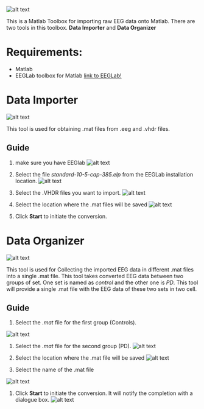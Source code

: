 ![alt text](https://github.com/MDFahimAnjum/EEGProjectDataProcess/blob/master/guide/Banner.jpg?raw=true)

This is a Matlab Toolbox for importing raw EEG data onto Matlab. There are two tools in this toolbox. **Data Importer** and **Data Organizer**

# Requirements: 
* Matlab
* EEGLab toolbox for Matlab  [link to EEGLab!](https://sccn.ucsd.edu/eeglab/download.php)

# Data Importer 
![alt text](https://github.com/MDFahimAnjum/EEGProjectDataProcess/blob/master/logo1.PNG?raw=true)

This tool is used for obtaining .mat files from .eeg and .vhdr files.
## Guide
1. make sure you have EEGlab
![alt text](https://github.com/MDFahimAnjum/EEGProjectDataProcess/blob/master/guide/step0.png?raw=true)

1. Select the file *standard-10-5-cap-385.elp* from the EEGLab installation location. 
![alt text](https://github.com/MDFahimAnjum/EEGProjectDataProcess/blob/master/guide/stepa1.png?raw=true)

1. Select the .VHDR files you want to import. 
![alt text](https://github.com/MDFahimAnjum/EEGProjectDataProcess/blob/master/guide/stepa2.jpg?raw=true)

1. Select the location where the .mat files will be saved
![alt text](https://github.com/MDFahimAnjum/EEGProjectDataProcess/blob/master/guide/stepa3.jpg?raw=true)

1. Click **Start** to initiate the conversion.

# Data Organizer 
![alt text](https://github.com/MDFahimAnjum/EEGProjectDataProcess/blob/master/logo2.PNG?raw=true)

This tool is used for Collecting the imported EEG data in different .mat files into a single .mat file.
This tool takes converted EEG data between two groups of set. One set is named as *control* and the other one is *PD*.
This tool will provide a single .mat file with the EEG data of these two sets in two cell.   
## Guide

1. Select the *.mat* file for the first group (Controls). 

![alt text](https://github.com/MDFahimAnjum/EEGProjectDataProcess/blob/master/guide/stepb1.png?raw=true)

1. Select the *.mat* file for the second group (PD). 
![alt text](https://github.com/MDFahimAnjum/EEGProjectDataProcess/blob/master/guide/stepb2.png?raw=true)

1. Select the location where the .mat file will be saved
![alt text](https://github.com/MDFahimAnjum/EEGProjectDataProcess/blob/master/guide/stepb3.jpg?raw=true)

1. Select the name of the .mat file

![alt text](https://github.com/MDFahimAnjum/EEGProjectDataProcess/blob/master/guide/stepb4.png?raw=true)

1. Click **Start** to initiate the conversion. It will notify the completion with a dialogue box. 
![alt text](https://github.com/MDFahimAnjum/EEGProjectDataProcess/blob/master/guide/stepb5.png?raw=true)

